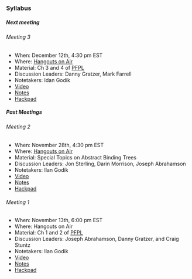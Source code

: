 ### Syllabus

##### Next meeting

###### Meeting 3

- When: December 12th, 4:30 pm EST
- Where: [Hangouts on Air](https://plus.google.com/events/c0j6ga5cuuf068op5lf28f0t0ls?hl=en)
- Material: Ch 3 and 4 of [PFPL](http://www.cs.cmu.edu/~rwh/plbook/2nded.pdf)
- Discussion Leaders: Danny Gratzer, Mark Farrell
- Notetakers: Idan Godik
- [Video](https://www.youtube.com/watch?v=kLKAV2gB7Ho)
- [Notes](https://github.com/type-theory/type-theory-study-group/blob/master/meeting-3-notes.pdf)
- [Hackpad](https://ttsg.hackpad.com/Type-Theory-Study-Group-Meeting-3-Smo7poCD2ql)

##### Past Meetings

###### Meeting 2

- When: November 28th, 4:30 pm EST
- Where: [Hangouts on Air](https://plus.google.com/events/coaei8qku1ligmelabgukagvbpg)
- Material: Special Topics on Abstract Binding Trees
- Discussion Leaders: Jon Sterling, Darin Morrison, Joseph Abrahamson
- Notetakers: Ilan Godik
- [Video](https://youtu.be/jIre_aCCgWM)
- [Notes](https://github.com/type-theory/type-theory-study-group/blob/master/meeting-2-notes.pdf)
- [Hackpad](https://ttsg.hackpad.com/Special-Topics-on-ABTs-with-Jon-Sterling-kH1ERkAFhv2)

###### Meeting 1

- When: November 13th, 6:00 pm EST
- Where: Hangouts on Air
- Material: Ch 1 and 2 of [PFPL](http://www.cs.cmu.edu/~rwh/plbook/2nded.pdf)
- Discussion Leaders: Joseph Abrahamson, Danny Gratzer, and Craig Stuntz
- Notetakers: Ilan Godik
- [Video](https://www.youtube.com/watch?v=5JuOjqCZZTU)
- [Notes](https://github.com/type-theory/type-theory-study-group/blob/master/meeting-1-notes.pdf)
- [Hackpad](https://ttsg.hackpad.com/Type-Theory-Study-Group-Meeting-1-oBuYSKYx4CV)

